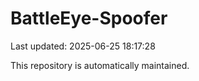 # BattleEye-Spoofer

Last updated: 2025-06-25 18:17:28

This repository is automatically maintained.
